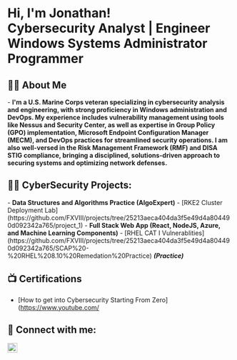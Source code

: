 <h1>Hi, I'm Jonathan! <br/>Cybersecurity Analyst | Engineer</a> <br />
</a>Windows Systems Administrator<br />
</a>Programmer<br />

<h2>👨‍💻 About Me</h2>
- <b>I'm a U.S. Marine Corps veteran specializing in cybersecurity analysis and engineering, with strong proficiency in Windows administration and DevOps. My experience includes vulnerability management using tools like Nessus and Security Center, as well as expertise in Group Policy (GPO) implementation, Microsoft Endpoint Configuration Manager (MECM), and DevOps practices for streamlined security operations. I am also well-versed in the Risk Management Framework (RMF) and DISA STIG compliance, bringing a disciplined, solutions-driven approach to securing systems and optimizing network defenses. </b>
  

<h2>👨‍💻 CyberSecurity Projects:</h2>
- <b>Data Structures and Algorithms Practice (AlgoExpert)</b>
  - [RKE2 Cluster Deployment Lab](https://github.com/FXVIII/projects/tree/25213aeca404da3f5e49d4a804490d092342a765/project_1)
- <b>Full Stack Web App (React, NodeJS, Azure, and Machine Learning Components)</b>
  - [RHEL CAT I Vulnerablities](https://github.com/FXVIII/projects/tree/25213aeca404da3f5e49d4a804490d092342a765/SCAP%20-%20RHEL%208.10%20Remedation%20Practice) <b><i>(Practice)</b></i>


<h2>📺 Certifications</h2>

- [How to get into Cybersecurity Starting From Zero](https://www.youtube.com/

<h2> 🤳 Connect with me:</h2>

[<img align="left" alt="JoshMadakor | LinkedIn" width="22px" src="https://cdn.jsdelivr.net/npm/simple-icons@v3/icons/linkedin.svg" />][linkedin]


[linkedin]: https://www.linkedin.com/in/jonathan-kat-a04940190/


